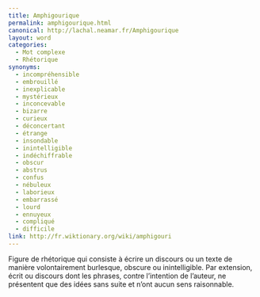 ```yaml
---
title: Amphigourique
permalink: amphigourique.html
canonical: http://lachal.neamar.fr/Amphigourique
layout: word
categories:
  - Mot complexe
  - Rhétorique
synonyms:
  - incompréhensible
  - embrouillé
  - inexplicable
  - mystérieux
  - inconcevable
  - bizarre
  - curieux
  - déconcertant
  - étrange
  - insondable
  - inintelligible
  - indéchiffrable
  - obscur
  - abstrus
  - confus
  - nébuleux
  - laborieux
  - embarrassé
  - lourd
  - ennuyeux
  - compliqué
  - difficile
link: http://fr.wiktionary.org/wiki/amphigouri
---
```


Figure de rhétorique qui consiste à écrire un discours ou un texte de manière volontairement burlesque, obscure ou inintelligible. Par extension, écrit ou discours dont les phrases, contre l’intention de l’auteur, ne présentent que des idées sans suite et n’ont aucun sens raisonnable.

